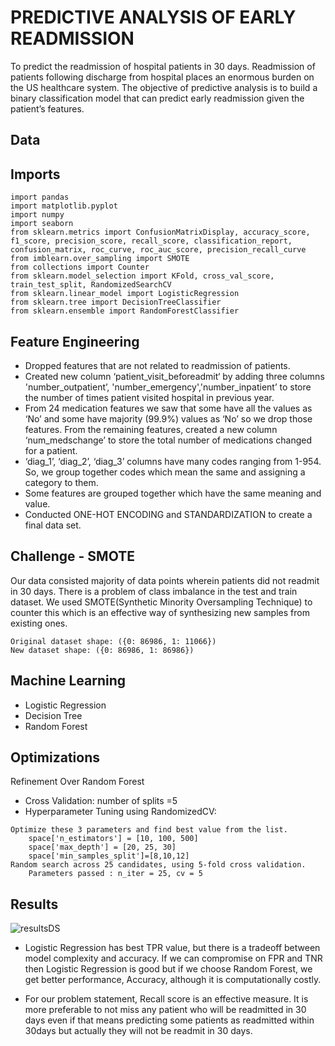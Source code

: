 
# PREDICTIVE ANALYSIS OF EARLY READMISSION

To predict the readmission of hospital patients in 30 days. Readmission of patients following discharge from hospital places an enormous burden on the US healthcare system. The objective of predictive analysis is to build a binary classification model that can predict early readmission given the patient’s features.




## Data
## Imports

```
import pandas
import matplotlib.pyplot
import numpy
import seaborn
from sklearn.metrics import ConfusionMatrixDisplay, accuracy_score, f1_score, precision_score, recall_score, classification_report, confusion_matrix, roc_curve, roc_auc_score, precision_recall_curve 
from imblearn.over_sampling import SMOTE
from collections import Counter
from sklearn.model_selection import KFold, cross_val_score, train_test_split, RandomizedSearchCV
from sklearn.linear_model import LogisticRegression
from sklearn.tree import DecisionTreeClassifier
from sklearn.ensemble import RandomForestClassifier

```




## Feature Engineering
- Dropped features that are not related to readmission of patients.
- Created new column ‘patient_visit_beforeadmit‘ by adding  three columns 'number_outpatient’, 'number_emergency','number_inpatient’  to store the number of times patient visited hospital in previous year.
- From 24 medication features we saw that some have all the values as ‘No’ and some have majority (99.9%) values as ‘No’ so we drop those features. From the remaining features, created a new column ‘num_medschange’ to store the total number of medications changed for a patient.
- ‘diag_1’, ‘diag_2’, ‘diag_3’ columns have many codes ranging from 1-954. So, we group together codes which mean the same and assigning a category to them.
- Some features are grouped together which have the same meaning and value.
- Conducted ONE-HOT ENCODING and STANDARDIZATION to create a final data set.




## Challenge - SMOTE

Our data consisted majority of data points wherein patients did not readmit in 30 days. There is a problem of class imbalance in the test and train dataset. We used SMOTE(Synthetic Minority Oversampling Technique) to counter this which is an effective way of synthesizing new samples from existing ones. 

```
Original dataset shape: ({0: 86986, 1: 11066})
New dataset shape: ({0: 86986, 1: 86986})
```

## Machine Learning
- Logistic Regression
- Decision Tree
- Random Forest


## Optimizations

Refinement Over Random Forest
- Cross Validation: number of splits =5
- Hyperparameter Tuning using RandomizedCV: 
```
Optimize these 3 parameters and find best value from the list.
    space['n_estimators'] = [10, 100, 500]
    space['max_depth'] = [20, 25, 30]
    space['min_samples_split']=[8,10,12]
Random search across 25 candidates, using 5-fold cross validation.
    Parameters passed : n_iter = 25, cv = 5
```






## Results
![resultsDS](https://github.com/user-attachments/assets/6a605022-4992-4b25-879e-b5fa6345f548)
- Logistic Regression has best TPR value, but there is a tradeoff between model complexity and accuracy. If we can compromise on FPR and TNR then Logistic Regression is good but if we choose Random Forest, we get better performance, Accuracy, although it is computationally costly.

- For our problem statement, Recall score is an effective measure. It is more preferable to not miss any patient who will be readmitted in 30 days even if that means predicting some patients as readmitted within 30days but actually they will not be readmit in 30 days.
